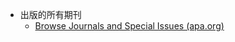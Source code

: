 - 出版的所有期刊
	- [Browse Journals and Special Issues (apa.org)](https://www.apa.org/pubs/journals/browse?query=Title:*&type=journal)